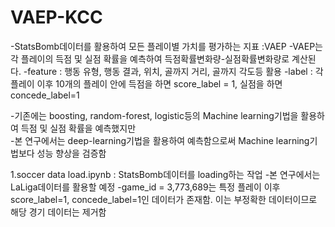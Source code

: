 # VAEP-KCC

-StatsBomb데이터를 활용하여 모든 플레이별 가치를 평가하는 지표 :VAEP
-VAEP는 각 플레이의 득점 및 실점 확률을 예측하여 득점확률변화량-실점확률변화량로 계산된다.
-feature : 행동 유형, 행동 결과, 위치, 골까지 거리, 골까지 각도등 활용
-label : 각 플레이 이후 10개의 플레이 안에 득점을 하면 score_label = 1, 실점을 하면 concede_label=1

-기존에는 boosting, random-forest, logistic등의 Machine learning기법을 활용하여 득점 및 실점 확률을 예측했지만<br/>
-본 연구에서는 deep-learning기법을 활용하여 예측함으로써 Machine learning기법보다 성능 향상을 검증함

1.soccer data load.ipynb : StatsBomb데이터를 loading하는 작업
-본 연구에서는 LaLiga데이터를 활용할 예정
-game_id = 3,773,689는 특정 플레이 이후 score_label=1, concede_label=1인 데이터가 존재함. 이는 부정확한 데이터이므로 해당 경기 데이터는 제거함
